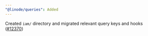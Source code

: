 ```yaml
---
"@linode/queries": Added
---
```


Created `iam/` directory and migrated relevant query keys and hooks ([#12370](https://github.com/linode/manager/pull/12370))
